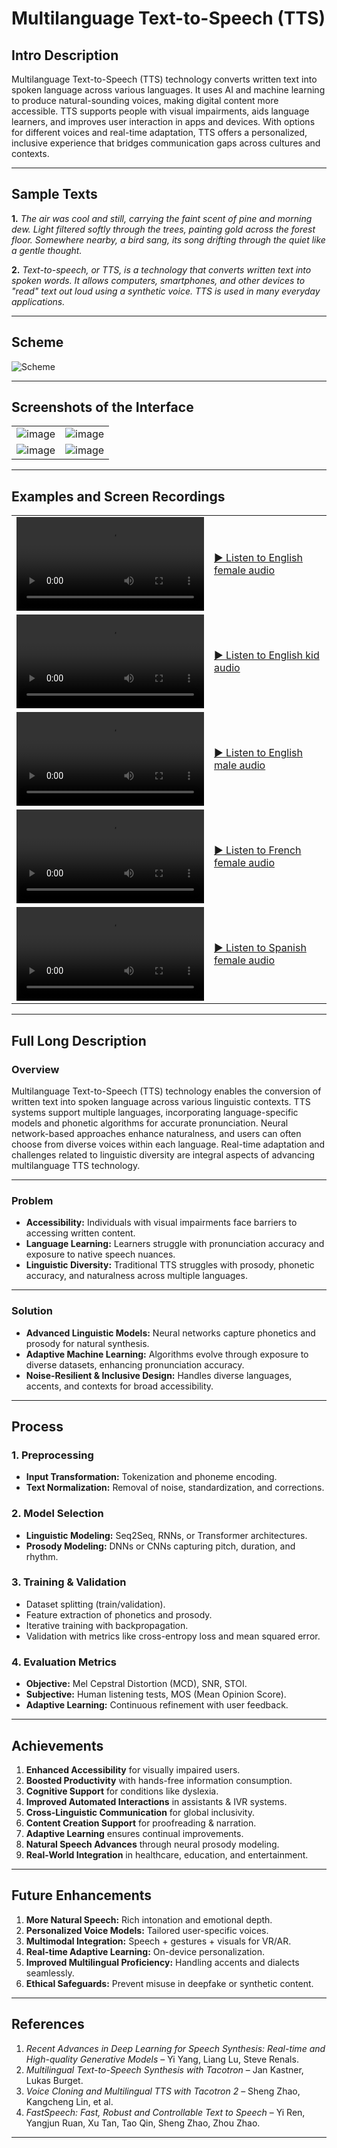 # Multilanguage Text-to-Speech (TTS)

## Intro Description
Multilanguage Text-to-Speech (TTS) technology converts written text into spoken language across various languages. It uses AI and machine learning to produce natural-sounding voices, making digital content more accessible. TTS supports people with visual impairments, aids language learners, and improves user interaction in apps and devices. With options for different voices and real-time adaptation, TTS offers a personalized, inclusive experience that bridges communication gaps across cultures and contexts.

---

## Sample Texts
**1.** *The air was cool and still, carrying the faint scent of pine and morning dew. Light filtered softly through the trees, painting gold across the forest floor. Somewhere nearby, a bird sang, its song drifting through the quiet like a gentle thought.*

**2.** *Text-to-speech, or TTS, is a technology that converts written text into spoken words. It allows computers, smartphones, and other devices to "read" text out loud using a synthetic voice. TTS is used in many everyday applications.*

---

## Scheme

<img src="./img/img-1.png" alt="Scheme">

---

## Screenshots of the Interface

<table>
    <tbody>
        <tr>
            <td><img src="./img/img-2.png" alt="image"></td>
            <td><img src="./img/img-3.png" alt="image"></td>
        </tr>
        <tr>
            <td><img src="./img/img-4.png" alt="image"></td>
            <td><img src="./img/img-5.png" alt="image"></td>
        </tr>
    </tbody>
</table>

---

## Examples and Screen Recordings

<table>
<tbody>
<tr>
<td>
<video src="https://github.com/user-attachments/assets/a74c0ab1-d427-43b4-97e5-4a1259475303" controls preload>
Your browser does not support the video tag.
</video>
</td>
<td>

[▶️ Listen to English female audio](https://raw.githubusercontent.com/hakcats/ai-text-to-speech-multilanguage-tts-neural-network-voice-synthesis-tool/master/audio/1.mp3)

</td>
</tr>
<tr>
<td>
<video src="https://github.com/user-attachments/assets/bc1ff70b-f014-412d-9e4c-0ee9fec6cdbf" controls preload>
Your browser does not support the video tag.
</video>
</td>
<td>

[▶️ Listen to English kid audio](https://raw.githubusercontent.com/hakcats/ai-text-to-speech-multilanguage-tts-neural-network-voice-synthesis-tool/master/audio/2.mp3)

</td>
</tr>
<tr>
<td>
<video src="https://github.com/user-attachments/assets/85572886-8737-41ef-b894-be433c8efe50" controls preload>
Your browser does not support the video tag.
</video>
</td>
<td>

[▶️ Listen to English male audio](https://raw.githubusercontent.com/hakcats/ai-text-to-speech-multilanguage-tts-neural-network-voice-synthesis-tool/master/audio/3.mp3)

</td>
</tr>
<tr>
<td>
<video src="https://github.com/user-attachments/assets/3ed5afa0-d17e-4e04-8b76-a8bc37b715d4" controls preload>
Your browser does not support the video tag.
</video>
</td>
<td>

[▶️ Listen to French female audio](https://raw.githubusercontent.com/hakcats/ai-text-to-speech-multilanguage-tts-neural-network-voice-synthesis-tool/master/audio/4.mp3)

</td>
</tr>
<tr>
<td>
<video src="https://github.com/user-attachments/assets/cca65e87-1afb-4e16-9088-627791d463c3" controls preload>
Your browser does not support the video tag.
</video>
</td>
<td>

[▶️ Listen to Spanish female audio](https://raw.githubusercontent.com/hakcats/ai-text-to-speech-multilanguage-tts-neural-network-voice-synthesis-tool/master/audio/5.mp3)

</td>
</tr>
</tbody>
</table>

---

## Full Long Description

### Overview
Multilanguage Text-to-Speech (TTS) technology enables the conversion of written text into spoken language across various linguistic contexts. TTS systems support multiple languages, incorporating language-specific models and phonetic algorithms for accurate pronunciation. Neural network-based approaches enhance naturalness, and users can often choose from diverse voices within each language. Real-time adaptation and challenges related to linguistic diversity are integral aspects of advancing multilanguage TTS technology.

---

### Problem
- **Accessibility:** Individuals with visual impairments face barriers to accessing written content.
- **Language Learning:** Learners struggle with pronunciation accuracy and exposure to native speech nuances.
- **Linguistic Diversity:** Traditional TTS struggles with prosody, phonetic accuracy, and naturalness across multiple languages.

---

### Solution
- **Advanced Linguistic Models:** Neural networks capture phonetics and prosody for natural synthesis.
- **Adaptive Machine Learning:** Algorithms evolve through exposure to diverse datasets, enhancing pronunciation accuracy.
- **Noise-Resilient & Inclusive Design:** Handles diverse languages, accents, and contexts for broad accessibility.

---

## Process

### 1. Preprocessing
- **Input Transformation:** Tokenization and phoneme encoding.
- **Text Normalization:** Removal of noise, standardization, and corrections.

### 2. Model Selection
- **Linguistic Modeling:** Seq2Seq, RNNs, or Transformer architectures.
- **Prosody Modeling:** DNNs or CNNs capturing pitch, duration, and rhythm.

### 3. Training & Validation
- Dataset splitting (train/validation).
- Feature extraction of phonetics and prosody.
- Iterative training with backpropagation.
- Validation with metrics like cross-entropy loss and mean squared error.

### 4. Evaluation Metrics
- **Objective:** Mel Cepstral Distortion (MCD), SNR, STOI.
- **Subjective:** Human listening tests, MOS (Mean Opinion Score).
- **Adaptive Learning:** Continuous refinement with user feedback.

---

## Achievements
1. **Enhanced Accessibility** for visually impaired users.
2. **Boosted Productivity** with hands-free information consumption.
3. **Cognitive Support** for conditions like dyslexia.
4. **Improved Automated Interactions** in assistants & IVR systems.
5. **Cross-Linguistic Communication** for global inclusivity.
6. **Content Creation Support** for proofreading & narration.
7. **Adaptive Learning** ensures continual improvements.
8. **Natural Speech Advances** through neural prosody modeling.
9. **Real-World Integration** in healthcare, education, and entertainment.

---

## Future Enhancements
1. **More Natural Speech:** Rich intonation and emotional depth.
2. **Personalized Voice Models:** Tailored user-specific voices.
3. **Multimodal Integration:** Speech + gestures + visuals for VR/AR.
4. **Real-time Adaptive Learning:** On-device personalization.
5. **Improved Multilingual Proficiency:** Handling accents and dialects seamlessly.
6. **Ethical Safeguards:** Prevent misuse in deepfake or synthetic content.

---

## References
1. *Recent Advances in Deep Learning for Speech Synthesis: Real-time and High-quality Generative Models* – Yi Yang, Liang Lu, Steve Renals.
2. *Multilingual Text-to-Speech Synthesis with Tacotron* – Jan Kastner, Lukas Burget.
3. *Voice Cloning and Multilingual TTS with Tacotron 2* – Sheng Zhao, Kangcheng Lin, et al.
4. *FastSpeech: Fast, Robust and Controllable Text to Speech* – Yi Ren, Yangjun Ruan, Xu Tan, Tao Qin, Sheng Zhao, Zhou Zhao.

---
